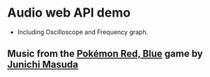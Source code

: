 # Audio web API demo

- Including Oscilloscope and Frequency graph.

## Music from the [Pokémon Red, Blue]('https://g.co/kgs/dSf3PL') game by [Junichi Masuda]('https://g.co/kgs/oauXxv')
